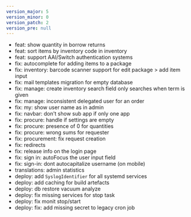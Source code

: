 ```yaml
---
version_major: 5
version_minor: 0
version_patch: 2
version_pre: null
---
```


- feat: show quantity in borrow returns
- feat: sort items by inventory code in inventory
- feat: support AAI/Switch authentication systems
- fix: autocomplete for adding items to a package
- fix: inventory: barcode scanner support for edit package > add item input
- fix: mail templates migration for empty database
- fix: manage: create inventory search field only searches when term is given
- fix: manage: inconsistent delegated user for an order
- fix: my: show user name as in admin
- fix: navbar: don't show sub app if only one app
- fix: procure: handle if settings are empty
- fix: procure: presence of 0 for quantities
- fix: procure: wrong sums for requester
- fix: procurement: fix request creation
- fix: redirects
- fix: release info on the login page
- fix: sign in: autoFocus the user input field
- fix: sign-in: dont autocapitalize username (on mobile)
- translations: admin statistics
- deploy: add `SyslogIdentifier` for all systemd services
- deploy: add caching for build artefacts
- deploy: db restore vacuum analyze
- deploy: fix missing services for stop task
- deploy: fix monit stop/start
- deploy: fix: add missing secret to legacy cron job

